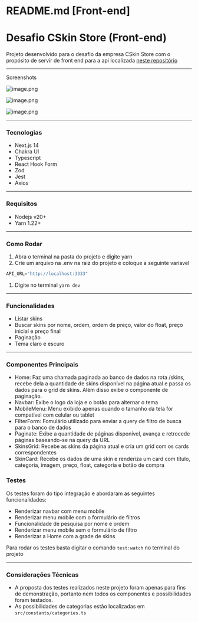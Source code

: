 # README.md [Front-end]

# Desafio CSkin Store (Front-end)

Projeto desenvolvido para o desafio da empresa CSkin Store com o propósito de servir de front end para a api localizada [neste repositório](https://github.com/lucascardosopsd/CSkin-store-backend.git)

---

Screenshots

![image.png](image.png)

![image.png](image%201.png)

![image.png](image%202.png)

---

### Tecnologias

- Next.js 14
- Chakra UI
- Typescript
- React Hook Form
- Zod
- Jest
- Axios

---

### Requisitos

- Nodejs v20+
- Yarn 1.22+

---

### Como Rodar

1. Abra o terminal na pasta do projeto e digite yarn
2. Crie um arquivo na .env na raiz do projeto e coloque a seguinte varíavel

```jsx
API_URL="http://localhost:3333"
```

1. Digite no terminal `yarn dev`

---

### Funcionalidades

- Listar skins
- Buscar skins por nome, ordem, ordem de preço, valor do float, preço inicial e preço final
- Paginação
- Tema claro e escuro

---

### Componentes Principais

- Home: Faz uma chamada paginada ao banco de dados na rota /skins, recebe dela a quantidade de skins disponível na página atual e passa os dados para o grid de skins. Além disso exibe o componente de paginação.
- Navbar: Exibe o logo da loja e o botão para alternar o tema
- MobileMenu: Menu exibido apenas quando o tamanho da tela for compatível com celular ou tablet
- FilterForm: Fomulário utilizado para enviar a query de filtro de busca para o banco de dados
- Paginate: Exibe a quantidade de páginas disponível, avança e retrocede páginas baseando-se na query da URL
- SkinsGrid: Recebe as skins da página atual e cria um grid com os cards correspondentes
- SkinCard: Recebe os dados de uma skin e renderiza um card com título, categoria, imagem, preço, float, categoria e botão de compra

### Testes

Os testes foram do tipo integração e abordaram as seguintes funcionalidades:

- Renderizar navbar com menu mobile
- Renderizar menu mobile com o formulário de filtros
- Funcionalidade de pesquisa por nome e ordem
- Renderizar menu mobile sem o formulário de filtro
- Renderizar a Home com a grade de skins

Para rodar os testes basta digitar o comando `test:watch` no terminal do projeto

---

### Considerações Técnicas

- A proposta dos testes realizados neste projeto foram apenas para fins de demonstração, portanto nem todos os componentes e possibilidades foram testados.
- As possibilidades de categorias estão localizadas em `src/constants/categories.ts`